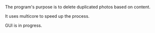 The program's purpose is to delete duplicated photos based on content.

It uses multicore to speed up the process.

GUI is in progress.
